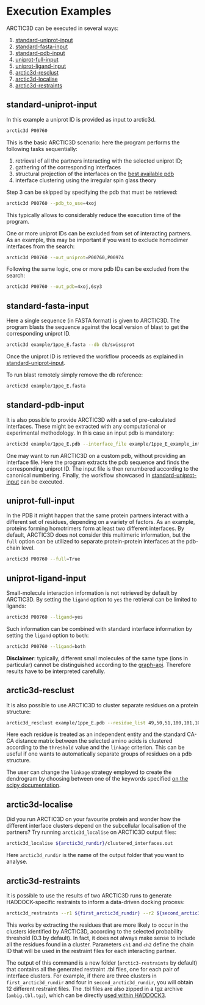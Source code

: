 # Execution Examples

ARCTIC3D can be executed in several ways:

1. [standard-uniprot-input](#standard-uniprot-input)
1. [standard-fasta-input](#standard-fasta-input)
1. [standard-pdb-input](#standard-pdb-input)
1. [uniprot-full-input](#uniprot-full-input)
1. [uniprot-ligand-input](#uniprot-ligand-input)
1. [arctic3d-resclust](#arctic3d-resclust)
1. [arctic3d-localise](#arctic3d-localise)
1. [arctic3d-restraints](#arctic3d-restraints)

## standard-uniprot-input

In this example a uniprot ID is provided as input to arctic3d.

```bash
arctic3d P00760
```

This is the basic ARCTIC3D scenario: here the program performs the following tasks sequentially:

1. retrieval of all the partners interacting with the selected uniprot ID;
2. gathering of the corresponding interfaces
3. structural projection of the interfaces on the [best available pdb](https://www.ebi.ac.uk/pdbe/api/doc/sifts.html)
4. interface clustering using the irregular spin glass theory

Step 3 can be skipped by specifying the pdb that must be retrieved:

```bash
arctic3d P00760 --pdb_to_use=4xoj
```

This typically allows to considerably reduce the execution time of the program.

One or more uniprot IDs can be excluded from set of interacting partners. As an example, this may be important if you want to exclude homodimer interfaces from the search:

```bash
arctic3d P00760 --out_uniprot=P00760,P00974
```

Following the same logic, one or more pdb IDs can be excluded from the search:

```bash
arctic3d P00760 --out_pdb=4xoj,6sy3
```

## standard-fasta-input

Here a single sequence (in FASTA format) is given to ARCTIC3D. The program blasts the sequence against the local version of blast to get the corresponding uniprot ID.

```bash
arctic3d example/1ppe_E.fasta --db db/swissprot
```

Once the uniprot ID is retrieved the workflow proceeds as explained in [standard-uniprot-input](standard-uniprot-input).

To run blast remotely simply remove the db reference:

```bash
arctic3d example/1ppe_E.fasta
```

## standard-pdb-input

It is also possible to provide ARCTIC3D with a set of pre-calculated interfaces. These might be extracted with any computational or experimental methodology. In this case an input pdb is mandatory:

```bash
arctic3d example/1ppe_E.pdb --interface_file example/1ppe_E_example_interfaces.txt
```

One may want to run ARCTIC3D on a custom pdb, without providing an interface file. Here the program extracts the pdb sequence and finds the corresponding uniprot ID. The input file is then renumbered according to the canonical numbering. Finally, the workflow showcased in [standard-uniprot-input](standard-uniprot-input) can be executed.

## uniprot-full-input

In the PDB it might happen that the same protein partners interact with a different set of residues, depending on a variety of factors. As an example, proteins forming homotrimers form at least two different interfaces. By default, ARCTIC3D does not consider this multimeric information, but the `full` option can be utilized to separate protein-protein interfaces at the pdb-chain level.

```bash
arctic3d P00760 --full=True
```

## uniprot-ligand-input

Small-molecule interaction information is not retrieved by default by ARCTIC3D. By setting the `ligand` option to `yes` the retrieval can be limited to ligands:

```bash
arctic3d P00760 --ligand=yes
```

Such information can be combined with standard interface information by setting the `ligand` option to `both`:

```bash
arctic3d P00760 --ligand=both
```

**Disclaimer**: typically, different small molecules of the same type (ions in particular) cannot be distinguished according to the [graph-api](https://www.ebi.ac.uk/pdbe/pdbe-kb/api). Therefore results have to be interpreted carefully.

## arctic3d-resclust

It is also possible to use ARCTIC3D to cluster separate residues on a protein structure:

```bash
arctic3d_resclust example/1ppe_E.pdb --residue_list 49,50,51,100,101,102 --threshold=12.0 --chain=E --linkage=average
```

Here each residue is treated as an independent entity and the standard CA-CA distance matrix between the selected amino acids is clustered according to the `threshold` value and the `linkage` criterion. This can be useful if one wants to automatically separate groups of residues on a pdb structure.

The user can change the `linkage` strategy employed to create the dendrogram by choosing between one of the keywords specified [on the scipy documentation](https://docs.scipy.org/doc/scipy/reference/generated/scipy.cluster.hierarchy.linkage.html).

## arctic3d-localise

Did you run ARCTIC3D on your favourite protein and wonder how the different interface clusters depend on the subcellular localisation of the partners? Try running `arctic3d_localise` on ARCTIC3D output files:

```bash
arctic3d_localise ${arctic3d_rundir}/clustered_interfaces.out
```

Here `arctic3d_rundir` is the name of the output folder that you want to analyse.

## arctic3d-restraints

It is possible to use the results of two ARCTIC3D runs to generate HADDOCK-specific restraints to inform a data-driven docking process:

```bash
arctic3d_restraints --r1 ${first_arctic3d_rundir} --r2 ${second_arctic3d_rundir} --prob_threshold=0.5 --ch1=A --ch2=B
```

This works by extracting the residues that are more likely to occur in the clusters identified by ARCTIC3D, according to the selected probability threshold (0.3 by default). In fact, it does not always make sense to include all the residues found in a cluster. Parameters `ch1` and `ch2` define the chain ID that will be used in the restraint files for each interacting partner.

The output of this command is a new folder (`arctic3-restraints` by default) that contains all the generated restraint .tbl files, one for each pair of interface clusters. For example, if there are three clusters in `first_arctic3d_rundir` and four in `second_arctic3d_rundir`, you will obtain 12 different restraint files. The .tbl files are also zipped in a tgz archive (`ambig.tbl.tgz`), which can be directly [used within HADDOCK3](https://github.com/haddocking/haddock3/blob/main/docs/examples.md#docking-multiple-ambig).
